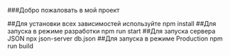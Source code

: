 ###Добро пожаловать в мой проект 

##Для установки всех зависимостей используйте npm install 
##Для запуска в режиме разработки npm run start
##Для запуска сервера JSON npx json-server db.json
##Для запуска в режиме Production npm run build